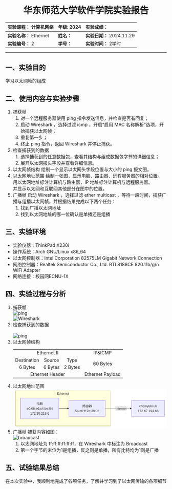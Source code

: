 # <center>华东师范大学软件学院实验报告</center>
| **实验课程：** 计算机网络 | **年级:** 2024         | **实验成绩：**            |
| :------------------------ | :--------------------- | :------------------------ |
| **实验名称：** Ethernet   | **姓名：**       | **实验日期：** 2024.11.29 |
| **实验编号：** 2          | **学号：**  | **实验时间：** 2学时      |

---

## 一、实验目的

学习以太网帧的组成

## 二、使用内容与实验步骤

1. 捕获帧
    1. 对一个远程服务器使用 ping 指令发送信息，并检查是否有回复；
    2. 启动 Wireshark ，选择过滤 icmp ，开启“启用 MAC 名称解析”选项，开始捕获以太网帧；
    3. 重复第一步；
    4. 终止 ping 指令，返回 Wireshark 并停止捕获。
2. 检查捕获到的数据
    1. 选择捕获到的任意数据包，查看其结构与组成数据包字节的详细信息；
    2. 展开以太网报头字段并查看详细信息。
3. 以太网帧结构
    绘制一个显示以太网头字段位置与大小的 ping 报文图。
4. 以太网地址范围
    绘制一张图，显示电脑、路由器、远程服务器的相对位置。<br>
    用以太网地址标注计算机与路由器，IP 地址标注计算机与远程服务器。<br>
    并显示以太网和互联网其他部分在图中的位置。
5. 广播帧
    启动 Wireshark ，选择过滤 ether multicast ，等待一段时间，捕获广播与组播以太网帧，并根据结果完成以下两个任务：<br>
    1. 找到广播以太网地址
    2. 找到以太网地址的哪一位确认是单播还是组播

## 三、实验环境

- 实验仪器：ThinkPad X230i
- 操作系统：Arch GNU/Linux x86\_64
- 以太网控制器：Intel Corporation 82575LM Gigabit Network Connection
- 网络控制器：Realtek Semiconductor Co., Ltd. RTL8188CE 820.11b/g/n WiFi Adapter
- 网络连接：校园网ECNU-1X

## 四、实验过程与分析

1. 捕获帧<br>
    ![ping](./lib3-1.png)<br>
    ![Wireshark](./lib3-2.png)
2. 检查捕获到的数据<br>   
    ![ping](./lib3-3.png)
3. 以太网帧结构<br>
    <table align="center">
        <tr>
            <td align="center" colspan=3>Ethernet II</td>
            <td align="center">IP&ICMP</td>
        </tr>
        <tr>
            <td align="center">Destination</td>
            <td align="center">Source</td>
            <td align="center">Type</td>
            <td align="center" rowspan=2>60 Bytes</td>
        </tr>
        <tr>
            <td align="center">6 Bytes</td>
            <td align="center">6 Bytes</td>
            <td align="center">2 Bytes</td>
        </tr>
        <tr>
            <td align="center" colspan=3>Ethernet Header</td>
            <td align="center">Ethernet Payload</td>
        <tr>
    </table>
4. 以太网地址范围<br>
    ![mermaid](./lib2-5.png)
5. 广播帧
    捕获内容如图：<br>
    ![broadcast](./lib3-4.png)<br>
    1. 以太网地址为 ff:ff:ff:ff:ff:ff，在 Wireshark 中标注为 Broadcast
    2. 第一个字节的末位为1是组播，反之则是单播，所有比特均为1则是广播

## 五、试验结果总结

在本次实验中，我顺利地完成了各项任务，了解并学习到了以太网传输的各项细节
